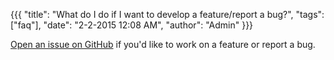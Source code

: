 {{{
  "title": "What do I do if I want to develop a feature/report a bug?",
  "tags": ["faq"],
  "date": "2-2-2015 12:08 AM",
  "author": "Admin"
}}}

[Open an issue on GitHub](https://github.com/yasp-dota/yasp/issues) if you'd like to work on a feature or report a bug.
